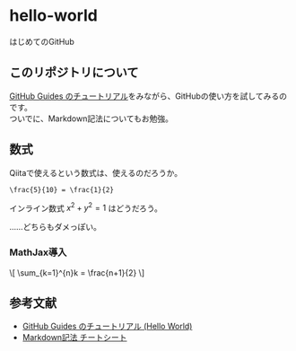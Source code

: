 # hello-world
はじめてのGitHub

## このリポジトリについて
[GitHub Guides のチュートリアル](https://guides.github.com/activities/hello-world/)をみながら、GitHubの使い方を試してみるのです。  
ついでに、Markdown記法についてもお勉強。
## 数式
Qiitaで使えるという数式は、使えるのだろうか。
```Math
\frac{5}{10} = \frac{1}{2}
```
インライン数式 $x^2 + y^2 = 1$ はどうだろう。

……どちらもダメっぽい。

### MathJax導入
<script type="text/x-mathjax-config">
MathJax.Hub.Config({
  tex2jax: {inlineMath: [['$','$'], ['\\(','\\)']]}
});
</script>
<script type="text/javascript" async src="path-to-mathjax/MathJax.js?config=TeX-AMS_CHTML"></script>
<script src='https://cdn.mathjax.org/mathjax/latest/MathJax.js?config=TeX-AMS-MML_HTMLorMML'></script>
\\[ \\sum_{k=1}^{n}k = \\frac{n+1}{2} \\]

## 参考文献
+ [GitHub Guides のチュートリアル (Hello World)](https://guides.github.com/activities/hello-world/)
+ [Markdown記法 チートシート](http://qiita.com/Qiita/items/c686397e4a0f4f11683d)


